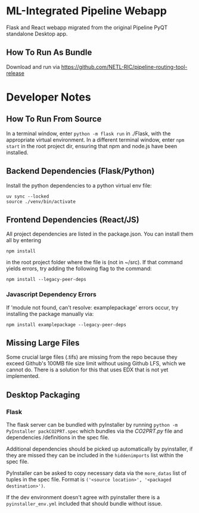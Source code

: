 # ML-Integrated Pipeline Webapp
Flask and React webapp migrated from the original Pipeline PyQT standalone Desktop app.
## How To Run As Bundle
Download and run via https://github.com/NETL-RIC/pipeline-routing-tool-release

# Developer Notes
## How To Run From Source
In a terminal window, enter `python -m flask run` in ./Flask, with the appropriate virtual environment.
In a different terminal window, enter `npm start` in the root project dir, ensuring that npm and node.js have been installed.

## Backend Dependencies (Flask/Python)
Install the python dependencies to a python virtual env file:

    uv sync --locked
    source ./venv/bin/activate

## Frontend Dependencies (React/JS)
All project dependencies are listed in the package.json. You can install them all by entering

    npm install

in the root project folder where the file is (not in ~/src). If that command yields errors, try adding the following flag to the command:

    npm install --legacy-peer-deps

### Javascript Dependency Errors
If 'module not found, can't resolve: examplepackage' errors occur, try installing the package manually via:

    npm install examplepackage --legacy-peer-deps

## Missing Large Files
Some crucial large files (.tifs) are missing from the repo because they exceed Github's 100MB file size limit without using Github LFS, which
we cannot do. There is a solution for this that uses EDX that is not yet implemented.

## Desktop Packaging
### Flask
The flask server can be bundled with pyInstaller by running `python -m PyInstaller packCO2PRT.spec` which bundles via the *CO2PRT.py* file and dependencies /definitions in the spec file.

Additional dependencies should be picked up automatically by pyinstaller, if they are missed they can be included in the `hiddenimports` list within the spec file.

PyInstaller can be asked to copy necessary data via the `more_datas` list of tuples in the spec file. Format is `('<source location>', '<packaged destination>')`.

If the dev environment doesn't agree with pyinstaller there is a `pyinstaller_env.yml` included that should bundle without issue.
